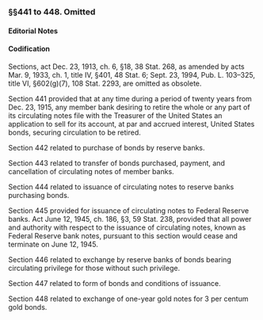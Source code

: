 ### §§441 to 448. Omitted ###

#### **Editorial Notes** ####

#### Codification ####

Sections, act Dec. 23, 1913, ch. 6, §18, 38 Stat. 268, as amended by acts Mar. 9, 1933, ch. 1, title IV, §401, 48 Stat. 6; Sept. 23, 1994, Pub. L. 103–325, title VI, §602(g)(7), 108 Stat. 2293, are omitted as obsolete.

Section 441 provided that at any time during a period of twenty years from Dec. 23, 1915, any member bank desiring to retire the whole or any part of its circulating notes file with the Treasurer of the United States an application to sell for its account, at par and accrued interest, United States bonds, securing circulation to be retired.

Section 442 related to purchase of bonds by reserve banks.

Section 443 related to transfer of bonds purchased, payment, and cancellation of circulating notes of member banks.

Section 444 related to issuance of circulating notes to reserve banks purchasing bonds.

Section 445 provided for issuance of circulating notes to Federal Reserve banks. Act June 12, 1945, ch. 186, §3, 59 Stat. 238, provided that all power and authority with respect to the issuance of circulating notes, known as Federal Reserve bank notes, pursuant to this section would cease and terminate on June 12, 1945.

Section 446 related to exchange by reserve banks of bonds bearing circulating privilege for those without such privilege.

Section 447 related to form of bonds and conditions of issuance.

Section 448 related to exchange of one-year gold notes for 3 per centum gold bonds.